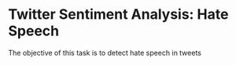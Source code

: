 # Twitter Sentiment Analysis: Hate Speech

The objective of this task is to detect hate speech in tweets

